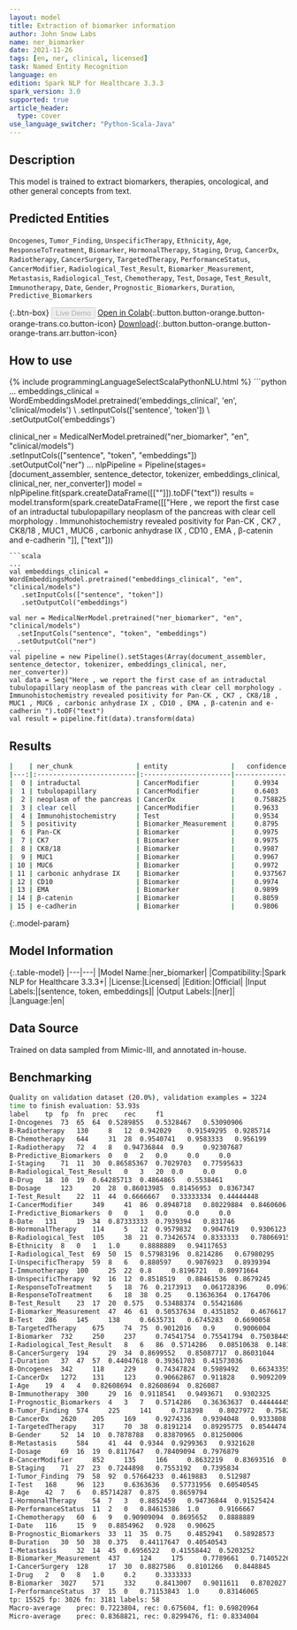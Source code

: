 ```yaml
---
layout: model
title: Extraction of biomarker information
author: John Snow Labs
name: ner_biomarker
date: 2021-11-26
tags: [en, ner, clinical, licensed]
task: Named Entity Recognition
language: en
edition: Spark NLP for Healthcare 3.3.3
spark_version: 3.0
supported: true
article_header:
  type: cover
use_language_switcher: "Python-Scala-Java"
---
```


## Description

This model is trained to extract biomarkers, therapies, oncological, and other general concepts from text.

## Predicted Entities

`Oncogenes`, `Tumor_Finding`, `UnspecificTherapy`, `Ethnicity`, `Age`, `ResponseToTreatment`, `Biomarker`, `HormonalTherapy`, `Staging`, `Drug`, `CancerDx`, `Radiotherapy`, `CancerSurgery`, `TargetedTherapy`, `PerformanceStatus`, `CancerModifier`, `Radiological_Test_Result`, `Biomarker_Measurement`, `Metastasis`, `Radiological_Test`, `Chemotherapy`, `Test`, `Dosage`, `Test_Result`, `Immunotherapy`, `Date`, `Gender`, `Prognostic_Biomarkers`, `Duration`, `Predictive_Biomarkers`

{:.btn-box}
<button class="button button-orange" disabled>Live Demo</button>
[Open in Colab](https://colab.research.google.com/github/JohnSnowLabs/spark-nlp-workshop/blob/master/tutorials/Certification_Trainings/Healthcare/1.Clinical_Named_Entity_Recognition_Model.ipynb){:.button.button-orange.button-orange-trans.co.button-icon}
[Download](https://s3.amazonaws.com/auxdata.johnsnowlabs.com/clinical/models/ner_biomarker_en_3.3.3_3.0_1637935088644.zip){:.button.button-orange.button-orange-trans.arr.button-icon}

## How to use



<div class="tabs-box" markdown="1">
{% include programmingLanguageSelectScalaPythonNLU.html %}
```python
...
embeddings_clinical = WordEmbeddingsModel.pretrained('embeddings_clinical', 'en', 'clinical/models') \
    .setInputCols(['sentence', 'token']) \
    .setOutputCol('embeddings')

clinical_ner = MedicalNerModel.pretrained("ner_biomarker", "en", "clinical/models") \
  .setInputCols(["sentence", "token", "embeddings"]) \
  .setOutputCol("ner")
...
nlpPipeline = Pipeline(stages=[document_assembler, sentence_detector, tokenizer, embeddings_clinical,  clinical_ner, ner_converter])
model = nlpPipeline.fit(spark.createDataFrame([[""]]).toDF("text"))
results = model.transform(spark.createDataFrame([["Here , we report the first case of an intraductal tubulopapillary neoplasm of the pancreas with clear cell morphology . Immunohistochemistry revealed positivity for Pan-CK , CK7 , CK8/18 , MUC1 , MUC6 , carbonic anhydrase IX , CD10 , EMA , β-catenin and e-cadherin "]], ["text"]))

```
```scala
...
val embeddings_clinical = WordEmbeddingsModel.pretrained("embeddings_clinical", "en", "clinical/models")
   .setInputCols(["sentence", "token"])
   .setOutputCol("embeddings")

val ner = MedicalNerModel.pretrained("ner_biomarker", "en", "clinical/models") 
  .setInputCols("sentence", "token", "embeddings")
  .setOutputCol("ner")
...
val pipeline = new Pipeline().setStages(Array(document_assembler, sentence_detector, tokenizer, embeddings_clinical, ner, ner_converter))
val data = Seq("Here , we report the first case of an intraductal tubulopapillary neoplasm of the pancreas with clear cell morphology . Immunohistochemistry revealed positivity for Pan-CK , CK7 , CK8/18 , MUC1 , MUC6 , carbonic anhydrase IX , CD10 , EMA , β-catenin and e-cadherin ").toDF("text")
val result = pipeline.fit(data).transform(data)
```
</div>

## Results

```bash
|    | ner_chunk                | entity                |   confidence |
|---:|:-------------------------|:----------------------|-------------:|
|  0 | intraductal              | CancerModifier        |     0.9934   |
|  1 | tubulopapillary          | CancerModifier        |     0.6403   |
|  2 | neoplasm of the pancreas | CancerDx              |     0.758825 |
|  3 | clear cell               | CancerModifier        |     0.9633   |
|  4 | Immunohistochemistry     | Test                  |     0.9534   |
|  5 | positivity               | Biomarker_Measurement |     0.8795   |
|  6 | Pan-CK                   | Biomarker             |     0.9975   |
|  7 | CK7                      | Biomarker             |     0.9975   |
|  8 | CK8/18                   | Biomarker             |     0.9987   |
|  9 | MUC1                     | Biomarker             |     0.9967   |
| 10 | MUC6                     | Biomarker             |     0.9972   |
| 11 | carbonic anhydrase IX    | Biomarker             |     0.937567 |
| 12 | CD10                     | Biomarker             |     0.9974   |
| 13 | EMA                      | Biomarker             |     0.9899   |
| 14 | β-catenin                | Biomarker             |     0.8059   |
| 15 | e-cadherin               | Biomarker             |     0.9806   |

```

{:.model-param}
## Model Information

{:.table-model}
|---|---|
|Model Name:|ner_biomarker|
|Compatibility:|Spark NLP for Healthcare 3.3.3+|
|License:|Licensed|
|Edition:|Official|
|Input Labels:|[sentence, token, embeddings]|
|Output Labels:|[ner]|
|Language:|en|

## Data Source

Trained on data sampled from Mimic-III, and annotated in-house.

## Benchmarking

```bash
Quality on validation dataset (20.0%), validation examples = 3224
time to finish evaluation: 53.93s
label	 tp	 fp	 fn	 prec	 rec	 f1
I-Oncogenes	 73	 65	 64	 0.5289855	 0.5328467	 0.53090906
B-Radiotherapy	 130	 8	 12	 0.942029	 0.91549295	 0.9285714
B-Chemotherapy	 644	 31	 28	 0.9540741	 0.9583333	 0.956199
I-Radiotherapy	 72	 4	 8	 0.94736844	 0.9	 0.92307687
B-Predictive_Biomarkers	 0	 0	 2	 0.0	 0.0	 0.0
I-Staging	 71	 11	 30	 0.86585367	 0.7029703	 0.77595633
B-Radiological_Test_Result	 0	 3	 20	 0.0	 0.0	 0.0
B-Drug	 18	 10	 19	 0.64285713	 0.4864865	 0.5538461
B-Dosage	 123	 20	 28	 0.86013985	 0.81456953	 0.8367347
I-Test_Result	 22	 11	 44	 0.6666667	 0.33333334	 0.44444448
I-CancerModifier	 349	 41	 86	 0.8948718	 0.80229884	 0.8460606
I-Predictive_Biomarkers	 0	 0	 1	 0.0	 0.0	 0.0
B-Date	 131	 19	 34	 0.87333333	 0.7939394	 0.831746
B-HormonalTherapy	 114	 5	 12	 0.9579832	 0.9047619	 0.9306123
B-Radiological_Test	 105	 38	 21	 0.73426574	 0.8333333	 0.78066915
B-Ethnicity	 8	 0	 1	 1.0	 0.8888889	 0.94117653
I-Radiological_Test	 69	 50	 15	 0.57983196	 0.8214286	 0.67980295
I-UnspecificTherapy	 59	 8	 6	 0.880597	 0.9076923	 0.8939394
I-Immunotherapy	 100	 25	 22	 0.8	 0.8196721	 0.80971664
B-UnspecificTherapy	 92	 16	 12	 0.8518519	 0.88461536	 0.8679245
I-ResponseToTreatment	 5	 18	 76	 0.2173913	 0.061728396	 0.09615384
B-ResponseToTreatment	 6	 18	 38	 0.25	 0.13636364	 0.1764706
B-Test_Result	 23	 17	 20	 0.575	 0.53488374	 0.55421686
I-Biomarker_Measurement	 47	 46	 61	 0.50537634	 0.4351852	 0.4676617
B-Test	 286	 145	 138	 0.6635731	 0.6745283	 0.6690058
B-TargetedTherapy	 675	 74	 75	 0.9012016	 0.9	 0.9006004
I-Biomarker	 732	 250	 237	 0.74541754	 0.75541794	 0.75038445
I-Radiological_Test_Result	 8	 6	 86	 0.5714286	 0.08510638	 0.14814815
B-CancerSurgery	 194	 29	 34	 0.8699552	 0.85087717	 0.86031044
I-Duration	 37	 47	 57	 0.44047618	 0.39361703	 0.41573036
B-Oncogenes	 342	 118	 229	 0.74347824	 0.5989492	 0.66343355
I-CancerDx	 1272	 131	 123	 0.90662867	 0.911828	 0.9092209
I-Age	 19	 4	 4	 0.82608694	 0.82608694	 0.826087
B-Immunotherapy	 300	 29	 16	 0.9118541	 0.9493671	 0.9302325
I-Prognostic_Biomarkers	 4	 3	 7	 0.5714286	 0.36363637	 0.44444445
B-Tumor_Finding	 574	 225	 141	 0.718398	 0.8027972	 0.75825626
B-CancerDx	 2620	 205	 169	 0.9274336	 0.9394048	 0.9333808
I-TargetedTherapy	 317	 70	 38	 0.8191214	 0.89295775	 0.8544474
B-Gender	 52	 14	 10	 0.7878788	 0.83870965	 0.81250006
B-Metastasis	 584	 41	 44	 0.9344	 0.9299363	 0.9321628
I-Dosage	 69	 16	 19	 0.8117647	 0.78409094	 0.7976879
B-CancerModifier	 852	 135	 166	 0.8632219	 0.83693516	 0.84987533
B-Staging	 71	 27	 23	 0.7244898	 0.7553192	 0.7395834
I-Tumor_Finding	 79	 58	 92	 0.57664233	 0.4619883	 0.512987
I-Test	 168	 96	 123	 0.6363636	 0.57731956	 0.60540545
B-Age	 42	 7	 6	 0.85714287	 0.875	 0.8659794
I-HormonalTherapy	 54	 7	 3	 0.8852459	 0.94736844	 0.91525424
B-PerformanceStatus	 11	 2	 0	 0.84615386	 1.0	 0.9166667
I-Chemotherapy	 60	 6	 9	 0.90909094	 0.8695652	 0.8888889
I-Date	 116	 15	 9	 0.8854962	 0.928	 0.90625
B-Prognostic_Biomarkers	 33	 11	 35	 0.75	 0.4852941	 0.58928573
B-Duration	 30	 50	 38	 0.375	 0.44117647	 0.40540543
I-Metastasis	 32	 14	 45	 0.6956522	 0.41558442	 0.5203252
B-Biomarker_Measurement	 437	 124	 175	 0.7789661	 0.71405226	 0.745098
I-CancerSurgery	 128	 17	 30	 0.8827586	 0.8101266	 0.8448845
I-Drug	 2	 0	 8	 1.0	 0.2	 0.3333333
B-Biomarker	 3027	 571	 332	 0.8413007	 0.9011611	 0.8702027
I-PerformanceStatus	 37	 15	 0	 0.71153843	 1.0	 0.83146065
tp: 15525 fp: 3026 fn: 3181 labels: 58
Macro-average	 prec: 0.7223804, rec: 0.675604, f1: 0.69820964
Micro-average	 prec: 0.8368821, rec: 0.8299476, f1: 0.8334004
```

